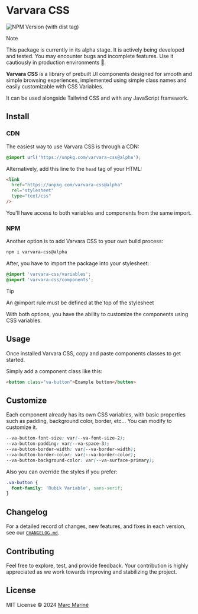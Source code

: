 # Varvara CSS

![NPM Version (with dist tag)](https://img.shields.io/npm/v/varvara-css/alpha?style=for-the-badge&labelColor=cyan&color=fuchsia)

> [!NOTE]
> This package is currently in its alpha stage. It is actively being developed and tested. You may encounter bugs and incomplete features. Use it cautiously in production environments 🙏.

**Varvara CSS** is a library of prebuilt UI components designed for smooth and simple browsing experiences, implemented using simple class names and easily customizable with CSS Variables.

It can be used alongside Tailwind CSS and with any JavaScript framework.

## Install

### CDN

The easiest way to use Varvara CSS is through a CDN:

```css
@import url('https://unpkg.com/varvara-css@alpha');
```

Alternatively, add this line to the `head` tag of your HTML:

```html
<link
  href="https://unpkg.com/varvara-css@alpha"
  rel="stylesheet"
  type="text/css"
/>
```

You'll have access to both variables and components from the same import.

### NPM

Another option is to add Varvara CSS to your own build process:

```bash
npm i varvara-css@alpha
```

After, you have to import the package into your stylesheet:

```css
@import 'varvara-css/variables';
@import 'varvara-css/components';
```

> [!TIP]
> An @import rule must be defined at the top of the stylesheet

With both options, you have the ability to customize the components using CSS variables.

## Usage

Once installed Varvara CSS, copy and paste components classes to get started.

Simply add a component class like this:

```html
<button class="va-button">Example button</button>
```

## Customize

Each component already has its own CSS variables, with basic properties such as padding, background color, border, etc... You can modify to customize it.

```css
--va-button-font-size: var(--va-font-size-2);
--va-button-padding: var(--va-space-3);
--va-button-border-width: var(--va-border-width);
--va-button-border-color: var(--va-border-color);
--va-button-background-color: var(--va-surface-primary);
```

Also you can override the styles if you prefer:

```css
.va-button {
  font-family: 'Rubik Variable', sans-serif;
}
```

## Changelog

For a detailed record of changes, new features, and fixes in each version, see our [`CHANGELOG.md`](https://github.com/marcmarine/varvara/blob/main/packages/css/CHANGELOG.md).

## Contributing

Feel free to explore, test, and provide feedback. Your contribution is highly appreciated as we work towards improving and stabilizing the project.

## License

MIT License © 2024 [Marc Mariné](https://github.com/marcmarine)
